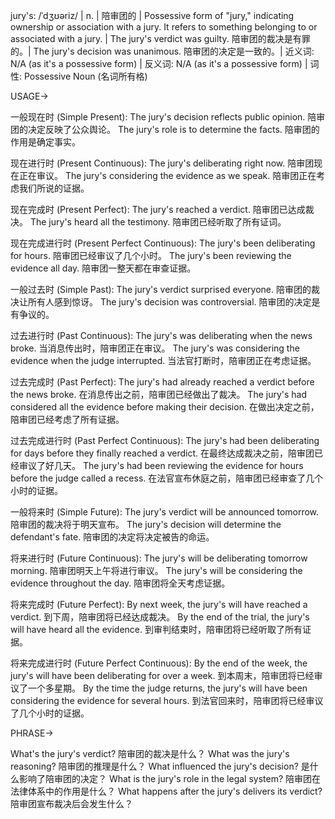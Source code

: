 jury's: /ˈdʒʊəriz/ | n. | 陪审团的 |  Possessive form of "jury," indicating ownership or association with a jury.  It refers to something belonging to or associated with a jury. | The jury's verdict was guilty. 陪审团的裁决是有罪的。|  The jury's decision was unanimous. 陪审团的决定是一致的。| 近义词: N/A (as it's a possessive form) | 反义词: N/A (as it's a possessive form) | 词性:  Possessive Noun (名词所有格)


USAGE->

一般现在时 (Simple Present):
The jury's decision reflects public opinion. 陪审团的决定反映了公众舆论。
The jury's role is to determine the facts.  陪审团的作用是确定事实。

现在进行时 (Present Continuous):
The jury's deliberating right now. 陪审团现在正在审议。
The jury's considering the evidence as we speak.  陪审团正在考虑我们所说的证据。

现在完成时 (Present Perfect):
The jury's reached a verdict.  陪审团已达成裁决。
The jury's heard all the testimony. 陪审团已经听取了所有证词。

现在完成进行时 (Present Perfect Continuous):
The jury's been deliberating for hours. 陪审团已经审议了几个小时。
The jury's been reviewing the evidence all day. 陪审团一整天都在审查证据。

一般过去时 (Simple Past):
The jury's verdict surprised everyone. 陪审团的裁决让所有人感到惊讶。
The jury's decision was controversial. 陪审团的决定是有争议的。

过去进行时 (Past Continuous):
The jury's was deliberating when the news broke.  当消息传出时，陪审团正在审议。
The jury's was considering the evidence when the judge interrupted. 当法官打断时，陪审团正在考虑证据。

过去完成时 (Past Perfect):
The jury's had already reached a verdict before the news broke. 在消息传出之前，陪审团已经做出了裁决。
The jury's had considered all the evidence before making their decision. 在做出决定之前，陪审团已经考虑了所有证据。


过去完成进行时 (Past Perfect Continuous):
The jury's had been deliberating for days before they finally reached a verdict.  在最终达成裁决之前，陪审团已经审议了好几天。
The jury's had been reviewing the evidence for hours before the judge called a recess. 在法官宣布休庭之前，陪审团已经审查了几个小时的证据。


一般将来时 (Simple Future):
The jury's verdict will be announced tomorrow. 陪审团的裁决将于明天宣布。
The jury's decision will determine the defendant's fate. 陪审团的决定将决定被告的命运。


将来进行时 (Future Continuous):
The jury's will be deliberating tomorrow morning. 陪审团明天上午将进行审议。
The jury's will be considering the evidence throughout the day.  陪审团将全天考虑证据。


将来完成时 (Future Perfect):
By next week, the jury's will have reached a verdict. 到下周，陪审团将已经达成裁决。
By the end of the trial, the jury's will have heard all the evidence. 到审判结束时，陪审团将已经听取了所有证据。


将来完成进行时 (Future Perfect Continuous):
By the end of the week, the jury's will have been deliberating for over a week. 到本周末，陪审团将已经审议了一个多星期。
By the time the judge returns, the jury's will have been considering the evidence for several hours. 到法官回来时，陪审团将已经审议了几个小时的证据。

PHRASE->

What's the jury's verdict?  陪审团的裁决是什么？
What was the jury's reasoning? 陪审团的推理是什么？
What influenced the jury's decision?  是什么影响了陪审团的决定？
What is the jury's role in the legal system? 陪审团在法律体系中的作用是什么？
What happens after the jury's delivers its verdict? 陪审团宣布裁决后会发生什么？
